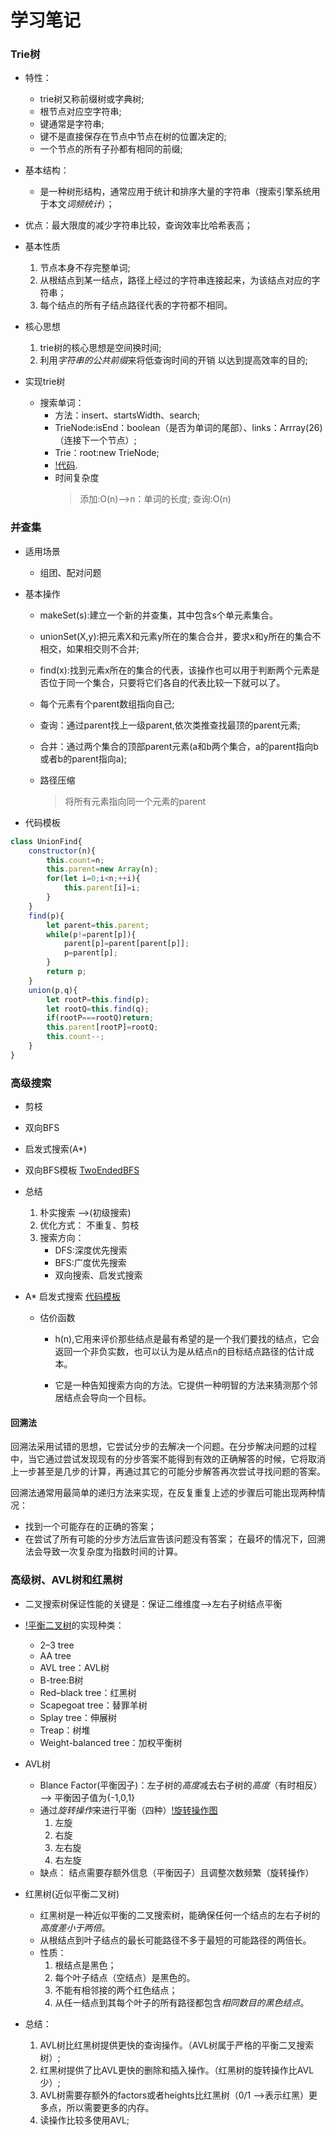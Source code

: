 # 学习笔记

### Trie树

* 特性：
    * trie树又称前缀树或字典树;
    * 根节点对应空字符串;
    * 键通常是字符串;
    * 键不是直接保存在节点中节点在树的位置决定的;
    * 一个节点的所有子孙都有相同的前缀;

* 基本结构：
    * 是一种树形结构，通常应用于统计和排序大量的字符串（搜索引擎系统用于本文*词频统计*）；

* 优点：最大限度的减少字符串比较，查询效率比哈希表高；

* 基本性质
     1. 节点本身不存完整单词;
     2. 从根结点到某一结点，路径上经过的字符串连接起来，为该结点对应的字符串；
     3. 每个结点的所有子结点路径代表的字符都不相同。

* 核心思想
    1. trie树的核心思想是空间换时间;
    2. 利用*字符串的公共前缀*来将低查询时间的开销 以达到提高效率的目的;

* 实现trie树
    * 搜索单词：
        * 方法：insert、startsWidth、search;       
        * TrieNode:isEnd：boolean（是否为单词的尾部）、links：Arrray(26)（连接下一个节点）;
        * Trie：root:new TrieNode;
        * [!代码](./implement-trie-prefix-tree.js).
        * 时间复杂度 
            > 添加:O(n)-->n：单词的长度;
            > 查询:O(n)

          
### 并查集

* 适用场景
    * 组团、配对问题

* 基本操作

    * makeSet(s):建立一个新的并查集，其中包含s个单元素集合。
    * unionSet(X,y):把元素X和元素y所在的集合合并，要求x和y所在的集合不相交，如果相交则不合并;
    * find(x):找到元素x所在的集合的代表，该操作也可以用于判断两个元素是否位于同一个集合，只要将它们各自的代表比较一下就可以了。

    * 每个元素有个parent数组指向自己;
    * 查询：通过parent找上一级parent,依次类推查找最顶的parent元素;
    * 合并：通过两个集合的顶部parent元素(a和b两个集合，a的parent指向b或者b的parent指向a);
    * 路径压缩
        > 将所有元素指向同一个元素的parent
* 代码模板
```js
class UnionFind{
    constructor(n){
        this.count=n;
        this.parent=new Array(n);
        for(let i=0;i<n;++i){
            this.parent[i]=i;
        }
    }
    find(p){
        let parent=this.parent;
        while(p!=parent[p]){
            parent[p]=parent[parent[p]];
            p=parent[p];
        }
        return p;
    }
    union(p,q){        
        let rootP=this.find(p);
        let rootQ=this.find(q);
        if(rootP===rootQ)return;
        this.parent[rootP]=rootQ;
        this.count--;
    }  
}
```

### 高级搜索

* 剪枝
* 双向BFS
* 启发式搜索(A*)

* 双向BFS模板
[TwoEndedBFS](./TwoEndedBFS.js)

* 总结
    1. 朴实搜索 -->(初级搜索)
    2. 优化方式： 不重复、剪枝
    3. 搜索方向：
        * DFS:深度优先搜索
        * BFS:广度优先搜索
        * 双向搜索、启发式搜索

* A* 启发式搜索
    [代码模板](./AstartSearch.JS)

    * 估价函数
        * h(n),它用来评价那些结点是最有希望的是一个我们要找的结点，它会返回一个非负实数，也可以认为是从结点n的目标结点路径的估计成本。

        * 它是一种告知搜索方向的方法。它提供一种明智的方法来猜测那个邻居结点会导向一个目标。


#### 回溯法
回溯法采用试错的思想，它尝试分步的去解决一个问题。在分步解决问题的过程中，当它通过尝试发现现有的分步答案不能得到有效的正确解答的时候，它将取消上一步甚至是几步的计算，再通过其它的可能分步解答再次尝试寻找问题的答案。

回溯法通常用最简单的递归方法来实现，在反复重复上述的步骤后可能出现两种情况：
* 找到一个可能存在的正确的答案；
* 在尝试了所有可能的分步方法后宣告该问题没有答案；
在最坏的情况下，回溯法会导致一次复杂度为指数时间的计算。

### 高级树、AVL树和红黑树

* 二叉搜索树保证性能的关键是：保证二维维度-->左右子树结点平衡

* [!平衡二叉树](https://en.wikipedia.org/wiki/Self-balancing_binary_search_tree)的实现种类：
    * 2–3 tree
    * AA tree
    * AVL tree：AVL树
    * B-tree:B树
    * Red–black tree：红黑树
    * Scapegoat tree：替罪羊树
    * Splay tree：伸展树
    * Treap：树堆
    * Weight-balanced tree：加权平衡树

* AVL树
    * Blance Factor(平衡因子)：左子树的*高度*减去右子树的*高度*（有时相反） --> 平衡因子值为{-1,0,1}
    * 通过*旋转操作*来进行平衡（四种）[!旋转操作图](./img/avl.png)
        1. 左旋
        2. 右旋
        3. 左右旋
        4. 右左旋
    * 缺点： 结点需要存额外信息（平衡因子）且调整次数频繁（旋转操作）

* 红黑树(近似平衡二叉树)
    * 红黑树是一种近似平衡的二叉搜索树，能确保任何一个结点的左右子树的*高度差小于两倍*。
    * 从根结点到叶子结点的最长可能路径不多于最短的可能路径的两倍长。
    * 性质：       
        1. 根结点是黑色；
        2. 每个叶子结点（空结点）是黑色的。
        3. 不能有相邻接的两个红色结点；
        4. 从任一结点到其每个叶子的所有路径都包含*相同数目的黑色结点*。
* 总结：
    1. AVL树比红黑树提供更快的查询操作。（AVL树属于严格的平衡二叉搜索树）;
    2. 红黑树提供了比AVL更快的删除和插入操作。（红黑树的旋转操作比AVL少）;
    3. AVL树需要存额外的factors或者heights比红黑树（0/1 -->表示红黑）更多点，所以需要更多的内存。
    4. 读操作比较多使用AVL;




































